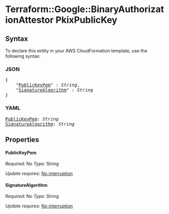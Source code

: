 # Terraform::Google::BinaryAuthorizationAttestor PkixPublicKey

## Syntax

To declare this entity in your AWS CloudFormation template, use the following syntax:

### JSON

<pre>
{
    "<a href="#publickeypem" title="PublicKeyPem">PublicKeyPem</a>" : <i>String</i>,
    "<a href="#signaturealgorithm" title="SignatureAlgorithm">SignatureAlgorithm</a>" : <i>String</i>
}
</pre>

### YAML

<pre>
<a href="#publickeypem" title="PublicKeyPem">PublicKeyPem</a>: <i>String</i>
<a href="#signaturealgorithm" title="SignatureAlgorithm">SignatureAlgorithm</a>: <i>String</i>
</pre>

## Properties

#### PublicKeyPem

_Required_: No
_Type_: String

_Update requires_: [No interruption](https://docs.aws.amazon.com/AWSCloudFormation/latest/UserGuide/using-cfn-updating-stacks-update-behaviors.html#update-no-interrupt)

#### SignatureAlgorithm

_Required_: No
_Type_: String

_Update requires_: [No interruption](https://docs.aws.amazon.com/AWSCloudFormation/latest/UserGuide/using-cfn-updating-stacks-update-behaviors.html#update-no-interrupt)


